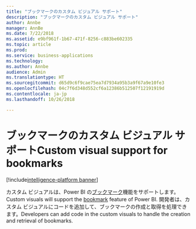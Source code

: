 ```yaml
---
title: "ブックマークのカスタム ビジュアル サポート"
description: "ブックマークのカスタム ビジュアル サポート"
author: Annbe
manager: AnnBe
ms.date: 7/22/2018
ms.assetid: e9bf961f-1b67-471f-8256-c883be602335
ms.topic: article
ms.prod: 
ms.service: business-applications
ms.technology: 
ms.author: Annbe
audience: Admin
ms.translationtype: HT
ms.sourcegitcommit: d65d9c6f9cae75ea7d7934a95b3a9f67a9e10fe3
ms.openlocfilehash: 04c7f6d348d552cf6a12386b512507f12191919d
ms.contentlocale: ja-jp
ms.lasthandoff: 10/26/2018

---
```

# <a name="custom-visual-support-for-bookmarks"></a><span data-ttu-id="4c82a-103">ブックマークのカスタム ビジュアル サポート</span><span class="sxs-lookup"><span data-stu-id="4c82a-103">Custom visual support for bookmarks</span></span>

[!include[intelligence-platform banner](../../includes/intelligence-platform.md)]



<span data-ttu-id="4c82a-104">カスタム ビジュアルは、Power BI の[ブックマーク](https://docs.microsoft.com/power-bi/desktop-bookmarks)機能をサポートします。</span><span class="sxs-lookup"><span data-stu-id="4c82a-104">Custom visuals will support the [bookmark](https://docs.microsoft.com/power-bi/desktop-bookmarks) feature of Power BI.</span></span> <span data-ttu-id="4c82a-105">開発者は、カスタム ビジュアルにコードを追加して、ブックマークの作成と取得を処理できます。</span><span class="sxs-lookup"><span data-stu-id="4c82a-105">Developers can add code in the custom visuals to handle the creation and retrieval of bookmarks.</span></span>

